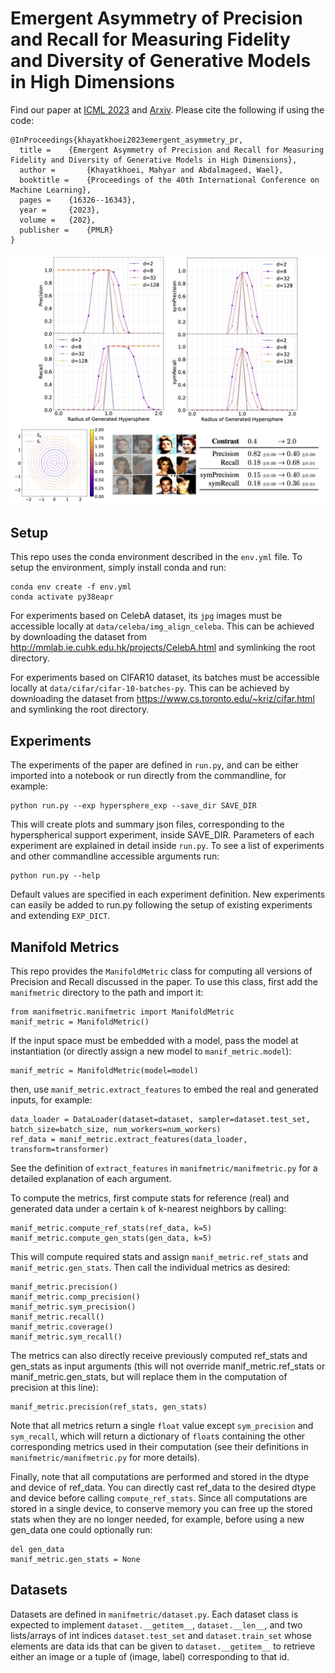 # Emergent Asymmetry of Precision and Recall for Measuring Fidelity and Diversity of Generative Models in High Dimensions
Find our paper at [ICML 2023](https://icml.cc/virtual/2023/poster/23612) and [Arxiv](https://arxiv.org/abs/2306.09618). Please cite the following if using the code:
```
@InProceedings{khayatkhoei2023emergent_asymmetry_pr,
  title = 	 {Emergent Asymmetry of Precision and Recall for Measuring Fidelity and Diversity of Generative Models in High Dimensions},
  author =       {Khayatkhoei, Mahyar and Abdalmageed, Wael},
  booktitle = 	 {Proceedings of the 40th International Conference on Machine Learning},
  pages = 	 {16326--16343},
  year = 	 {2023},
  volume = 	 {202},
  publisher =    {PMLR}
}

```
![figures from the corresponding paper](teaser.png)
## Setup
This repo uses the conda environment described in the `env.yml` file. To setup the environment, simply install conda and run:
```
conda env create -f env.yml
conda activate py38eapr
```

For experiments based on CelebA dataset, its `jpg` images must be accessible locally at `data/celeba/img_align_celeba`. This can be achieved by downloading the dataset from http://mmlab.ie.cuhk.edu.hk/projects/CelebA.html and symlinking the root directory.

For experiments based on CIFAR10 dataset, its batches must be accessible locally at `data/cifar/cifar-10-batches-py`. This can be achieved by downloading the dataset from https://www.cs.toronto.edu/~kriz/cifar.html and symlinking the root directory.

## Experiments
The experiments of the paper are defined in `run.py`, and can be either imported into a notebook or run directly from the commandline, for example: 
```
python run.py --exp hypersphere_exp --save_dir SAVE_DIR
```
This will create plots and summary json files, corresponding to the hyperspherical support experiment, inside SAVE_DIR. Parameters of each experiment are explained in detail inside `run.py`. To see a list of experiments and other commandline accessible arguments run:
```
python run.py --help
```
Default values are specified in each experiment definition. New experiments can easily be added to run.py following the setup of existing experiments and extending `EXP_DICT`.

## Manifold Metrics
This repo provides the `ManifoldMetric` class for computing all versions of Precision and Recall discussed in the paper. To use this class, first add the `manifmetric` directory to the path and import it:
```
from manifmetric.manifmetric import ManifoldMetric
manif_metric = ManifoldMetric()
```

If the input space must be embedded with a model, pass the model at instantiation (or directly assign a new model to `manif_metric.model`):
```
manif_metric = ManifoldMetric(model=model)
```
then, use `manif_metric.extract_features` to embed the real and generated inputs, for example:
```
data_loader = DataLoader(dataset=dataset, sampler=dataset.test_set, batch_size=batch_size, num_workers=num_workers)
ref_data = manif_metric.extract_features(data_loader, transform=transformer)
```
See the definition of `extract_features` in `manifmetric/manifmetric.py` for a detailed explanation of each argument.

To compute the metrics, first compute stats for reference (real) and generated data under a certain `k` of k-nearest neighbors by calling:
```
manif_metric.compute_ref_stats(ref_data, k=5)
manif_metric.compute_gen_stats(gen_data, k=5)
```
This will compute required stats and assign `manif_metric.ref_stats` and `manif_metric.gen_stats`. Then call the individual metrics as desired:
```
manif_metric.precision()
manif_metric.comp_precision()
manif_metric.sym_precision()
manif_metric.recall()
manif_metric.coverage()
manif_metric.sym_recall()
```
The metrics can also directly receive previously computed ref_stats and gen_stats as input arguments (this will not override manif_metric.ref_stats or manif_metric.gen_stats, but will replace them in the computation of precision at this line):
```
manif_metric.precision(ref_stats, gen_stats)
```
Note that all metrics return a single `float` value except `sym_precision` and `sym_recall`, which will return a dictionary of `float`s containing the other corresponding metrics used in their computation (see their definitions in `manifmetric/manifmetric.py` for more details).

Finally, note that all computations are performed and stored in the dtype and device of ref_data. You can directly cast ref_data to the desired dtype and device before calling `compute_ref_stats`. Since all computations are stored in a single device, to conserve memory you can free up the stored stats when they are no longer needed, for example, before using a new gen_data one could optionally run:
```
del gen_data
manif_metric.gen_stats = None
```

## Datasets
Datasets are defined in `manifmetric/dataset.py`. Each dataset class is expected to implement `dataset.__getitem__`, `dataset.__len__`, and two lists/arrays of int indices `dataset.test_set` and `dataset.train_set` whose elements are data ids that can be given to `dataset.__getitem__` to retrieve either an image or a tuple of (image, label) corresponding to that id. 
